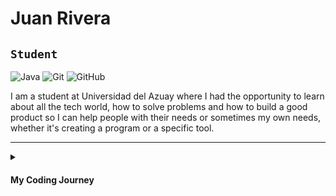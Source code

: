 # Juan Rivera
**`Student`**
---

![Java](https://img.shields.io/badge/java-%23ED8B00.svg?style=for-the-badge&logo=openjdk&logoColor=white)
![Git](https://img.shields.io/badge/git-%23F05033.svg?style=for-the-badge&logo=git&logoColor=white)
![GitHub](https://img.shields.io/badge/github-%23121011.svg?style=for-the-badge&logo=github&logoColor=white)

I am a student at Universidad del Azuay where I had the opportunity to learn about all the tech world, how to solve problems and how to build a good product so I can help people with their needs or sometimes my own needs, whether it's creating a program or a specific tool.

---

<details>
 <summary><h4>My Coding Journey</h4></summary>
 I've always been deeply passionate about technology since I was a kid, I started on my first year of college in 2022 when I got into CS at Universidad del Azuay, that's where I made my first program, a hello world program on C++, the next semesters my college started teaching us Java, that's when I started to deep dive into programming and how can I create tools that actually help me on a daily basis, after that on college course a teacher started talking about Python, I heard about it but never stuck with it, after that I started to built projects I truly believed and really enjoyed.
